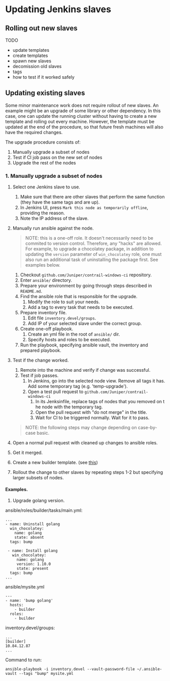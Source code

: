 # Updating Jenkins slaves

## Rolling out new slaves

TODO
- update templates
- create templates
- spawn new slaves
- decomission old slaves
- tags
- how to test if it worked safely

## Updating existing slaves

Some minor maintenance work does not require rollout of new slaves. An example might be an
upgrade of some library or other dependency. In this case, one can update the running cluster
without having to create a new template and rolling out every machine. However, the template must
be updated at the end of the procedure, so that future fresh machines will also have the
required changes.

The upgrade procedure consists of:
1. Manually upgrade a subset of nodes
1. Test if CI job pass on the new set of nodes
1. Upgrade the rest of the nodes

### 1. Manually upgrade a subset of nodes

1. Select one Jenkins slave to use.
    1. Make sure that there are other slaves that perform the same function (they have the same tags and are up).
    1. In Jenkins UI, press `Mark this node as temporarily offline`, providing the reason.
    1. Note the IP address of the slave.
1. Manually run ansible against the node.

    > NOTE: this is a one-off role. It doesn't necessarily need to be commited to
    version control. Therefore, any "hacks" are allowed. For example, to upgrade
    a chocolatey package, in addition to updating the `version` parameter of
    `win_chocolatey` role, one must also run an additional task of uninstalling
    the package first. See examples below.

    1. Checkout `github.com/Juniper/contrail-windows-ci` repository.
    1. Enter `ansible/` directory.
    1. Prepare your environment by going through steps described in `README.md`. 
    1. Find the ansible role that is responsible for the upgrade.
        1. Modify the role to suit your needs. 
        1. Add a tag to every task that needs to be executed.
    1. Prepare inventory file.
        1. Edit file `inventory.devel/groups`.
        1. Add IP of your selected slave under the correct group.
    1. Create one-off playbook.
        1. Create an yml file in the root of `ansible/` dir.
        1. Specify hosts and roles to be executed.
    1. Run the playbook, specifying ansible vault, the inventory and prepared playbook.
1. Test if the change worked.
    1. Remote into the machine and verify if change was successful.
    1. Test if job passes.
        1. In Jenkins, go into the selected node view. Remove all tags it has. Add some temporary tag (e.g. 'temp-upgrade').
        1. Open a test pull request to `github.com/Juniper/contrail-windows-ci`
            1. In its Jenksinfile, replace tags of nodes that you removed on t he node with the temporary tag.
            1. Open the pull request with "do not merge" in the title.
            1. Wait for CI to be triggered normally. Wait for it to pass.

    > NOTE: the following steps may change depending on case-by-case basic.

1. Open a normal pull request with cleaned up changes to ansible roles.
1. Get it merged.
1. Create a new builder template. (see [this](#rolling-out-new-slaves))
1. Rollout the change to other slaves by repeating steps 1-2 but specifying larger subsets of nodes.

#### Examples.

1. Upgrade golang version.

ansible/roles/builder/tasks/main.yml:
```
...
- name: Uninstall golang
  win_chocolatey:
    name: golang
    state: absent
  tags: bump
 
 - name: Install golang
   win_chocolatey:
     name: golang
     version: 1.10.0
     state: present
  tags: bump
...
```

ansible/mysite.yml
```
---
- name: 'bump golang'
  hosts: 
    - builder
  roles: 
    - builder
```

inventory.devel/groups:
```
...
[builder]
10.84.12.87
...
```

Command to run:
```
ansible-playbook -i inventory.devel --vault-password-file ~/.ansible-vault --tags "bump" mysite.yml
```
